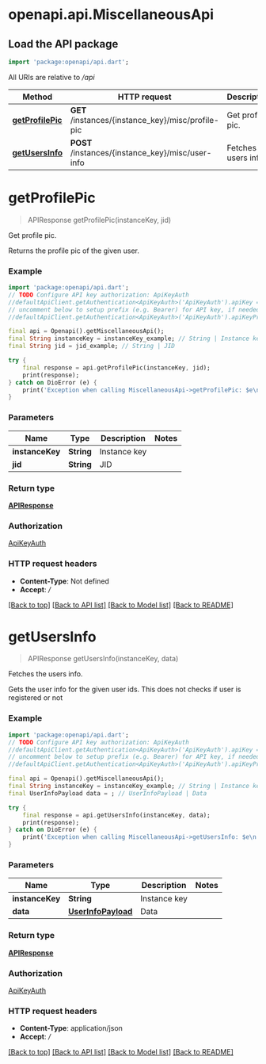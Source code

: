 # openapi.api.MiscellaneousApi

## Load the API package
```dart
import 'package:openapi/api.dart';
```

All URIs are relative to */api*

Method | HTTP request | Description
------------- | ------------- | -------------
[**getProfilePic**](MiscellaneousApi.md#getprofilepic) | **GET** /instances/{instance_key}/misc/profile-pic | Get profile pic.
[**getUsersInfo**](MiscellaneousApi.md#getusersinfo) | **POST** /instances/{instance_key}/misc/user-info | Fetches the users info.


# **getProfilePic**
> APIResponse getProfilePic(instanceKey, jid)

Get profile pic.

Returns the profile pic of the given user.

### Example
```dart
import 'package:openapi/api.dart';
// TODO Configure API key authorization: ApiKeyAuth
//defaultApiClient.getAuthentication<ApiKeyAuth>('ApiKeyAuth').apiKey = 'YOUR_API_KEY';
// uncomment below to setup prefix (e.g. Bearer) for API key, if needed
//defaultApiClient.getAuthentication<ApiKeyAuth>('ApiKeyAuth').apiKeyPrefix = 'Bearer';

final api = Openapi().getMiscellaneousApi();
final String instanceKey = instanceKey_example; // String | Instance key
final String jid = jid_example; // String | JID

try {
    final response = api.getProfilePic(instanceKey, jid);
    print(response);
} catch on DioError (e) {
    print('Exception when calling MiscellaneousApi->getProfilePic: $e\n');
}
```

### Parameters

Name | Type | Description  | Notes
------------- | ------------- | ------------- | -------------
 **instanceKey** | **String**| Instance key | 
 **jid** | **String**| JID | 

### Return type

[**APIResponse**](APIResponse.md)

### Authorization

[ApiKeyAuth](../README.md#ApiKeyAuth)

### HTTP request headers

 - **Content-Type**: Not defined
 - **Accept**: */*

[[Back to top]](#) [[Back to API list]](../README.md#documentation-for-api-endpoints) [[Back to Model list]](../README.md#documentation-for-models) [[Back to README]](../README.md)

# **getUsersInfo**
> APIResponse getUsersInfo(instanceKey, data)

Fetches the users info.

Gets the user info for the given user ids. This does not checks if user is registered or not

### Example
```dart
import 'package:openapi/api.dart';
// TODO Configure API key authorization: ApiKeyAuth
//defaultApiClient.getAuthentication<ApiKeyAuth>('ApiKeyAuth').apiKey = 'YOUR_API_KEY';
// uncomment below to setup prefix (e.g. Bearer) for API key, if needed
//defaultApiClient.getAuthentication<ApiKeyAuth>('ApiKeyAuth').apiKeyPrefix = 'Bearer';

final api = Openapi().getMiscellaneousApi();
final String instanceKey = instanceKey_example; // String | Instance key
final UserInfoPayload data = ; // UserInfoPayload | Data

try {
    final response = api.getUsersInfo(instanceKey, data);
    print(response);
} catch on DioError (e) {
    print('Exception when calling MiscellaneousApi->getUsersInfo: $e\n');
}
```

### Parameters

Name | Type | Description  | Notes
------------- | ------------- | ------------- | -------------
 **instanceKey** | **String**| Instance key | 
 **data** | [**UserInfoPayload**](UserInfoPayload.md)| Data | 

### Return type

[**APIResponse**](APIResponse.md)

### Authorization

[ApiKeyAuth](../README.md#ApiKeyAuth)

### HTTP request headers

 - **Content-Type**: application/json
 - **Accept**: */*

[[Back to top]](#) [[Back to API list]](../README.md#documentation-for-api-endpoints) [[Back to Model list]](../README.md#documentation-for-models) [[Back to README]](../README.md)


